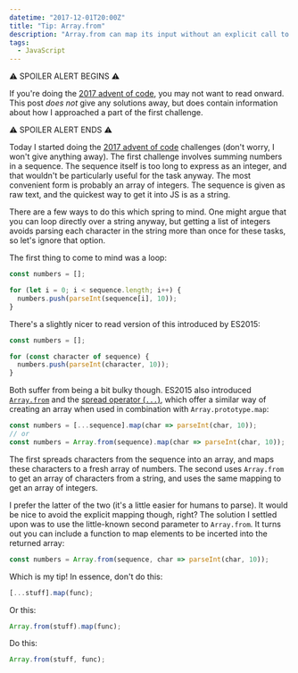 ```yaml
---
datetime: "2017-12-01T20:00Z"
title: "Tip: Array.from"
description: "Array.from can map its input without an explicit call to map!"
tags:
  - JavaScript
---
```

⚠️ SPOILER ALERT BEGINS ⚠️

If you're doing the [2017 advent of code][1], you may not want to read onward.
This post _does not_ give any solutions away, but does contain information about
how I approached a part of the first challenge.

⚠️ SPOILER ALERT ENDS ⚠️

Today I started doing the [2017 advent of code][1] challenges (don't worry, I
won't give anything away). The first challenge involves summing numbers in a
sequence. The sequence itself is too long to express as an integer, and that
wouldn't be particularly useful for the task anyway. The most convenient form
is probably an array of integers. The sequence is given as raw text, and the
quickest way to get it into JS is as a string.

There are a few ways to do this which spring to mind. One might argue that you
can loop directly over a string anyway, but getting a list of integers avoids
parsing each character in the string more than once for these tasks, so let's
ignore that option.

The first thing to come to mind was a loop:

```javascript
const numbers = [];

for (let i = 0; i < sequence.length; i++) {
  numbers.push(parseInt(sequence[i], 10));
}
```

There's a slightly nicer to read version of this introduced by ES2015:

```javascript
const numbers = [];

for (const character of sequence) {
  numbers.push(parseInt(character, 10));
}
```

Both suffer from being a bit bulky though. ES2015 also introduced
[`Array.from`][2] and the [spread operator (`...`)][3], which offer a similar
way of creating an array when used in combination with `Array.prototype.map`:

```javascript
const numbers = [...sequence].map(char => parseInt(char, 10));
// or
const numbers = Array.from(sequence).map(char => parseInt(char, 10));
```

The first spreads characters from the sequence into an array, and maps these
characters to a fresh array of numbers. The second uses `Array.from` to get an
array of characters from a string, and uses the same mapping to get an array
of integers.

I prefer the latter of the two (it's a little easier for humans to parse). It
would be nice to avoid the explicit mapping though, right? The solution I
settled upon was to use the little-known second parameter to `Array.from`. It
turns out you can include a function to map elements to be incerted into the
returned array:

```javascript
const numbers = Array.from(sequence, char => parseInt(char, 10));
```

Which is my tip! In essence, don't do this:

```javascript
[...stuff].map(func);
```

Or this:

```javascript
Array.from(stuff).map(func);
```

Do this:

```javascript
Array.from(stuff, func);
```

[1]: https://adventofcode.com
[2]: https://developer.mozilla.org/en-US/docs/Web/JavaScript/Reference/Global_Objects/Array/from
[3]: https://developer.mozilla.org/en-US/docs/Web/JavaScript/Reference/Operators/Spread_operator
